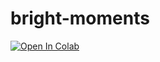 # bright-moments

<a href="https://colab.research.google.com/github/ohshane71/bright-moments">
  <img src="https://colab.research.google.com/assets/colab-badge.svg" alt="Open In Colab"/>
</a>
